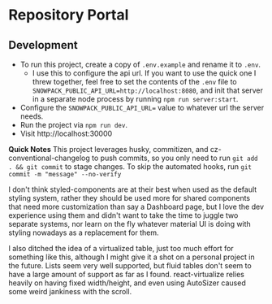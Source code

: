 # Repository Portal

## Development

- To run this project, create a copy of `.env.example` and rename it to `.env`.
  - I use this to configure the api url. If you want to use the quick one I threw together, feel free to set the contents of the `.env` file to `SNOWPACK_PUBLIC_API_URL=http://localhost:8080`, and init that server in a separate node process by running `npm run server:start`.
- Configure the `SNOWPACK_PUBLIC_API_URL=` value to whatever url the server needs.
- Run the project via `npm run dev`.
- Visit http://localhost:30000

**Quick Notes**
This project leverages husky, commitizen, and cz-conventional-changelog to push commits, so you only need to run `git add . && git commit` to stage changes. To skip the automated hooks, run `git commit -m "message" --no-verify`

I don't think styled-components are at their best when used as the default styling system, rather they should be used more
for shared components that need more customization than say a Dashboard page, but I love the dev experience using them and
didn't want to take the time to juggle two separate systems, nor learn on the fly whatever material UI is doing with styling nowadays as a replacement for them.

I also ditched the idea of a virtualized table, just too much effort for something like this, although I might give it a shot on a personal project in the future. Lists seem very well supported, but fluid tables don't seem to have a large amount of support as far as I found. react-virtualize relies heavily on having fixed width/height, and even using AutoSizer caused some weird jankiness with the scroll.

